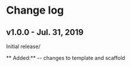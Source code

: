 # Change log

## v1.0.0 - Jul. 31, 2019

Initial release/

** Added:**
-- changes to template and scaffold